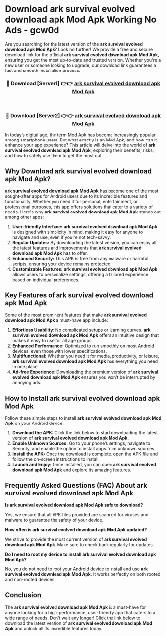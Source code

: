 # Download ark survival evolved download apk Mod Apk Working No Ads - gcw0d

Are you searching for the latest version of the **ark survival evolved download apk Mod Apk**? Look no further! We provide a free and secure download link for the official **ark survival evolved download apk Mod Apk**, ensuring you get the most up-to-date and trusted version. Whether you're a new user or someone looking to upgrade, our download link guarantees a fast and smooth installation process.

<div align="center">
<h3>🔴 Download [Server1] 👉👉 <a href="https://apk-comot.site?title=ark_survival_evolved_download_apk">ark survival evolved download apk Mod Apk</a></h3><br>
<h3>🔴 Download [Server2] 👉👉 <a href="https://apk-comot.site?title=ark_survival_evolved_download_apk">ark survival evolved download apk Mod Apk</a></h3>
</div>

In today’s digital age, the term Mod Apk has become increasingly popular among smartphone users. But what exactly is an Mod Apk, and how can it enhance your app experience? This article will delve into the world of **ark survival evolved download apk Mod Apk**, exploring their benefits, risks, and how to safely use them to get the most out.

## Why Download ark survival evolved download apk Mod Apk?

**ark survival evolved download apk Mod Apk** has become one of the most sought-after apps for Android users due to its incredible features and functionality. Whether you need it for personal, entertainment, or professional purposes, this app offers solutions that cater to a variety of needs. Here's why **ark survival evolved download apk Mod Apk** stands out among other apps:

1. **User-friendly Interface:** **ark survival evolved download apk Mod Apk** is designed with simplicity in mind, making it easy for anyone to navigate and use, even if you’re not tech-savvy.
2. **Regular Updates:** By downloading the latest version, you can enjoy all the latest features and improvements that **ark survival evolved download apk Mod Apk** has to offer.
3. **Enhanced Security:** This APK is free from any malware or harmful scripts, ensuring your device remains protected.
4. **Customizable Features:** **ark survival evolved download apk Mod Apk** allows users to personalize settings, offering a tailored experience based on individual preferences.

## Key Features of ark survival evolved download apk Mod Apk

Some of the most prominent features that make **ark survival evolved download apk Mod Apk** a must-have app include:

1. **Effortless Usability:** No complicated setups or learning curves. **ark survival evolved download apk Mod Apk** offers an intuitive design that makes it easy to use for all age groups.
2. **Enhanced Performance:** Optimized to run smoothly on most Android devices, even those with lower specifications.
3. **Multifunctional:** Whether you need it for media, productivity, or leisure, **ark survival evolved download apk Mod Apk** has everything you need in one place.
4. **Ad-free Experience:** Downloading the premium version of **ark survival evolved download apk Mod Apk** ensures you won’t be interrupted by annoying ads.

## How to Install ark survival evolved download apk Mod Apk

Follow these simple steps to install **ark survival evolved download apk Mod Apk** on your Android device:

1. **Download the APK:** Click the link below to start downloading the latest version of **ark survival evolved download apk Mod Apk**.
2. **Enable Unknown Sources:** Go to your phone’s settings, navigate to Security, and enable the option to install apps from unknown sources.
3. **Install the APK:** Once the download is complete, open the APK file and follow the on-screen instructions to install.
4. **Launch and Enjoy:** Once installed, you can open **ark survival evolved download apk Mod Apk** and explore its amazing features.

## Frequently Asked Questions (FAQ) About ark survival evolved download apk Mod Apk

**Is ark survival evolved download apk Mod Apk safe to download?**

Yes, we ensure that all APK files provided are scanned for viruses and malware to guarantee the safety of your device.

**How often is ark survival evolved download apk Mod Apk updated?**

We strive to provide the most current version of **ark survival evolved download apk Mod Apk**. Make sure to check back regularly for updates.

**Do I need to root my device to install ark survival evolved download apk Mod Apk?**

No, you do not need to root your Android device to install and use **ark survival evolved download apk Mod Apk**. It works perfectly on both rooted and non-rooted devices.

## Conclusion

The **ark survival evolved download apk Mod Apk** is a must-have for anyone looking for a high-performance, user-friendly app that caters to a wide range of needs. Don’t wait any longer! Click the link below to download the latest version of **ark survival evolved download apk Mod Apk** and unlock all its incredible features today.
